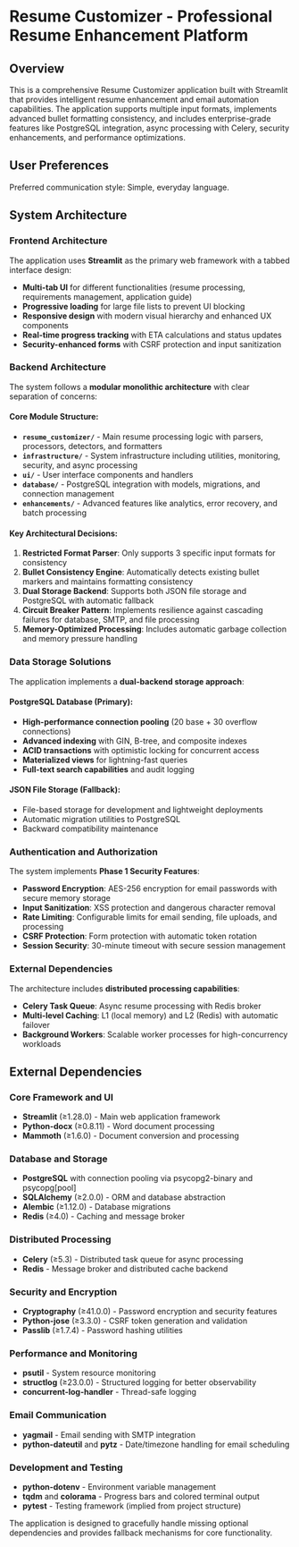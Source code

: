# Resume Customizer - Professional Resume Enhancement Platform

## Overview

This is a comprehensive Resume Customizer application built with Streamlit that provides intelligent resume enhancement and email automation capabilities. The application supports multiple input formats, implements advanced bullet formatting consistency, and includes enterprise-grade features like PostgreSQL integration, async processing with Celery, security enhancements, and performance optimizations.

## User Preferences

Preferred communication style: Simple, everyday language.

## System Architecture

### Frontend Architecture
The application uses **Streamlit** as the primary web framework with a tabbed interface design:
- **Multi-tab UI** for different functionalities (resume processing, requirements management, application guide)
- **Progressive loading** for large file lists to prevent UI blocking
- **Responsive design** with modern visual hierarchy and enhanced UX components
- **Real-time progress tracking** with ETA calculations and status updates
- **Security-enhanced forms** with CSRF protection and input sanitization

### Backend Architecture
The system follows a **modular monolithic architecture** with clear separation of concerns:

#### Core Module Structure:
- **`resume_customizer/`** - Main resume processing logic with parsers, processors, detectors, and formatters
- **`infrastructure/`** - System infrastructure including utilities, monitoring, security, and async processing
- **`ui/`** - User interface components and handlers
- **`database/`** - PostgreSQL integration with models, migrations, and connection management
- **`enhancements/`** - Advanced features like analytics, error recovery, and batch processing

#### Key Architectural Decisions:
1. **Restricted Format Parser**: Only supports 3 specific input formats for consistency
2. **Bullet Consistency Engine**: Automatically detects existing bullet markers and maintains formatting consistency
3. **Dual Storage Backend**: Supports both JSON file storage and PostgreSQL with automatic fallback
4. **Circuit Breaker Pattern**: Implements resilience against cascading failures for database, SMTP, and file processing
5. **Memory-Optimized Processing**: Includes automatic garbage collection and memory pressure handling

### Data Storage Solutions
The application implements a **dual-backend storage approach**:

#### PostgreSQL Database (Primary):
- **High-performance connection pooling** (20 base + 30 overflow connections)
- **Advanced indexing** with GIN, B-tree, and composite indexes
- **ACID transactions** with optimistic locking for concurrent access
- **Materialized views** for lightning-fast queries
- **Full-text search capabilities** and audit logging

#### JSON File Storage (Fallback):
- File-based storage for development and lightweight deployments
- Automatic migration utilities to PostgreSQL
- Backward compatibility maintenance

### Authentication and Authorization
The system implements **Phase 1 Security Features**:
- **Password Encryption**: AES-256 encryption for email passwords with secure memory storage
- **Input Sanitization**: XSS protection and dangerous character removal
- **Rate Limiting**: Configurable limits for email sending, file uploads, and processing
- **CSRF Protection**: Form protection with automatic token rotation
- **Session Security**: 30-minute timeout with secure session management

### External Dependencies
The architecture includes **distributed processing capabilities**:
- **Celery Task Queue**: Async resume processing with Redis broker
- **Multi-level Caching**: L1 (local memory) and L2 (Redis) with automatic failover
- **Background Workers**: Scalable worker processes for high-concurrency workloads

## External Dependencies

### Core Framework and UI
- **Streamlit** (≥1.28.0) - Main web application framework
- **Python-docx** (≥0.8.11) - Word document processing
- **Mammoth** (≥1.6.0) - Document conversion and processing

### Database and Storage
- **PostgreSQL** with connection pooling via psycopg2-binary and psycopg[pool]
- **SQLAlchemy** (≥2.0.0) - ORM and database abstraction
- **Alembic** (≥1.12.0) - Database migrations
- **Redis** (≥4.0) - Caching and message broker

### Distributed Processing
- **Celery** (≥5.3) - Distributed task queue for async processing
- **Redis** - Message broker and distributed cache backend

### Security and Encryption
- **Cryptography** (≥41.0.0) - Password encryption and security features
- **Python-jose** (≥3.3.0) - CSRF token generation and validation
- **Passlib** (≥1.7.4) - Password hashing utilities

### Performance and Monitoring
- **psutil** - System resource monitoring
- **structlog** (≥23.0.0) - Structured logging for better observability
- **concurrent-log-handler** - Thread-safe logging

### Email Communication
- **yagmail** - Email sending with SMTP integration
- **python-dateutil** and **pytz** - Date/timezone handling for email scheduling

### Development and Testing
- **python-dotenv** - Environment variable management
- **tqdm** and **colorama** - Progress bars and colored terminal output
- **pytest** - Testing framework (implied from project structure)

The application is designed to gracefully handle missing optional dependencies and provides fallback mechanisms for core functionality.